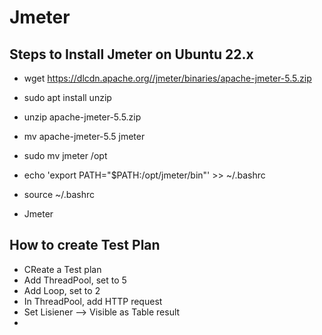 # Jmeter

## Steps to Install Jmeter on Ubuntu 22.x

- wget https://dlcdn.apache.org//jmeter/binaries/apache-jmeter-5.5.zip
- sudo apt install unzip
- unzip apache-jmeter-5.5.zip
- mv apache-jmeter-5.5 jmeter

- sudo mv jmeter /opt
- echo 'export PATH="$PATH:/opt/jmeter/bin"' >> ~/.bashrc
- source ~/.bashrc
- Jmeter

## How to create Test Plan
- CReate a Test plan
- Add ThreadPool, set to 5
- Add Loop, set to 2
- In ThreadPool, add HTTP request
- Set Lisiener --> Visible as Table result
-  
